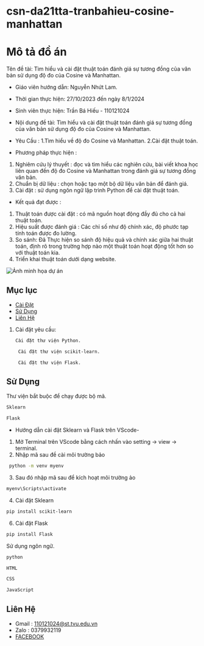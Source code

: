 # csn-da21tta-tranbahieu-cosine-manhattan

# Mô tả đồ án
Tên đề tài: Tìm hiểu và cài đặt thuật toán đánh giá sự tương đồng của văn bản sử dụng độ đo của Cosine và Manhattan.
- Giáo viên hướng dẫn: Nguyễn Nhứt Lam.
- Thời gian thực hiện: 27/10/2023 đến ngày 8/1/2024
- Sinh viên thực hiện: Trần Bá Hiếu - 110121024
- Nội dung đề tài: Tìm hiểu và cài đặt thuật toán đánh giá sự tương đồng của văn bản sử dụng độ đo của Cosine và Manhattan.

- Yêu Cầu :
1.Tìm hiểu về độ đo Cosine và Manhattan.
2.Cài đặt thuật toán.
-	Phương pháp thực hiện :
1.	Nghiêm cứu lý thuyết : đọc và tìm hiểu các nghiên cứu, bài viết khoa học liên quan đến độ đo Cosine và Manhattan trong đánh giá sự tương đồng văn bản.
2.	Chuẩn bị dữ liệu : chọn hoặc tạo một bộ dữ liệu văn bản để đánh giá.
3.	Cài đặt : sử dụng ngôn ngữ lập trình Python để cài đặt thuật toán.
-	Kết quả đạt được :
1.	Thuật toán được cài đặt : có mã nguồn hoạt động đầy đủ cho cả hai thuật toán.
2.	Hiệu suất được đánh giá : Các chỉ số như độ chính xác, độ phước tạp tính toán được đo lường.
3.	So sánh: Đã Thực hiện so sánh độ hiệu quả và chính xác giữa hai thuật toán, định rõ trong trường hợp nào một thuật toán hoạt động tốt hơn so với thuật toán kia.
4.  Triển khai thuật toán dưới dạng website.

![Ảnh minh họa dự án](https://www.python.org/static/community_logos/python-logo.png)

## Mục lục
- [Cài Đặt](#cài-đặt)
- [Sử Dụng](#sử-dụng)
- [Liên Hệ](#liên-hệ)
1. Cài đặt yêu cầu:
    ```bash
    Cài đặt thư viện Python.
    ```
   ```bash
    Cài đặt thư viện scikit-learn.
   ``` 
   ```bash
    Cài đặt thư viện Flask.
   ```
## Sử Dụng
Thư viện bắt buộc để chạy được bộ mã.

```bash
Sklearn
```
```bash
Flask
```
- Hướng dẫn cài đặt Sklearn và Flask trên VScode-
1. Mở Terminal trên VScode bằng cách nhấn vào setting -> view -> terminal.
2. Nhập mã sau đề cài môi trường bảo
```bash
 python -m venv myenv
```
3. Sau đó nhập mã sau để kích hoạt môi trường ảo
```bash
myenv\Scripts\activate
```
4. Cài đặt Sklearn
```bash
pip install scikit-learn
```
6. Cài đặt Flask
```bash
pip install Flask
```
Sử dụng ngôn ngữ.

```bash
python
```
```bash
HTML
```
```bash
CSS
```
```bash
JavaScript
```
## Liên Hệ
- Gmail : 110121024@st.tvu.edu.vn
- Zalo : 0379932119
- [FACEBOOK](https://www.facebook.com/bhieuu.203/)

